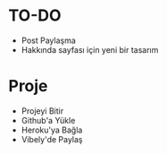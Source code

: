 # TO-DO
- Post Paylaşma
- Hakkında sayfası için yeni bir tasarım

# Proje
- Projeyi Bitir
- Github'a Yükle
- Heroku'ya Bağla
- Vibely'de Paylaş